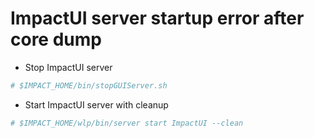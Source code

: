 # ImpactUI server startup error after core dump
* Stop ImpactUI server
```bash
# $IMPACT_HOME/bin/stopGUIServer.sh
```
* Start ImpactUI server with cleanup
```bash
# $IMPACT_HOME/wlp/bin/server start ImpactUI --clean
```
